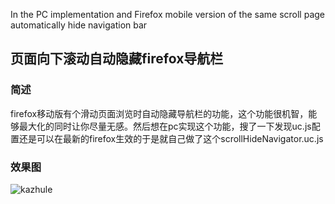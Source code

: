 In the PC implementation and Firefox mobile version of the same scroll page automatically hide navigation bar
## 页面向下滚动自动隐藏firefox导航栏
### 简述
firefox移动版有个滑动页面浏览时自动隐藏导航栏的功能，这个功能很机智，能够最大化的同时让你尽量无感。然后想在pc实现这个功能，搜了一下发现uc.js配置还是可以在最新的firefox生效的于是就自己做了这个scrollHideNavigator.uc.js
### 效果图

<img src="https://ozingi.github.io/img/winemoji_3.jpg" alt="kazhule"></img>
